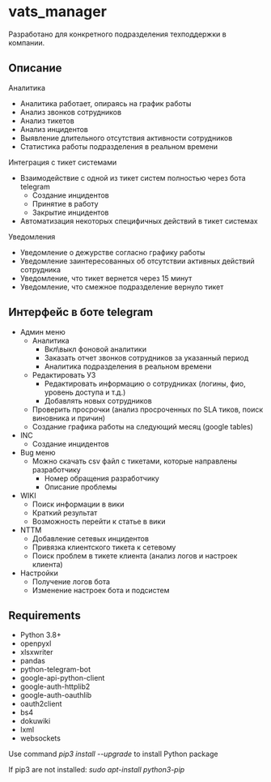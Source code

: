# vats_manager

Разработано для конкретного подразделения техподдержки в компании.  

<h2>Описание</h2>

Аналитика
- Аналитика работает, опираясь на график работы
- Анализ звонков сотрудников
- Анализ тикетов
- Анализ инцидентов
- Выявление длительного отсутствия активности сотрудников
- Статистика работы подразделения в реальном времени

Интеграция с тикет системами
- Взаимодействие с одной из тикет систем полностью через бота telegram
  - Создание инцидентов
  - Принятие в работу
  - Закрытие инцидентов
- Автоматизация некоторых специфичных действий в тикет системах

Уведомления
- Уведомление о дежурстве согласно графику работы
- Уведомление заинтересованных об отсутствии активных действий сотрудника
- Уведомление, что тикет вернется через 15 минут
- Уведомление, что смежное подразделение вернуло тикет

<h2>Интерфейс в боте telegram</h2>

- Админ меню
  - Аналитика
    - Вкл\выкл фоновой аналитики
    - Заказать отчет звонков сотрудников за указанный период
    - Аналитика подразделения в реальном времени
  - Редактировать УЗ
    - Редактировать информацию о сотрудниках (логины, фио, уровень доступа и т.д.)
    - Добавлять новых сотрудников
  - Проверить просрочки (анализ просроченных по SLA тиков, поиск виновника и причин)
  - Создание графика работы на следующий месяц (google tables)
- INC
  - Создание инцидентов
- Bug меню
  - Можно скачать csv файл с тикетами, которые направлены разработчику
    - Номер обращения разработчику
    - Описание проблемы
- WIKI
  - Поиск информации в вики
  - Краткий результат
  - Возможность перейти к статье в вики
- NTTM
  - Добавление сетевых инцидентов
  - Привязка клиентского тикета к сетевому
  - Поиск проблем в тикете клиента (анализ логов и настроек клиента)
- Настройки
  - Получение логов бота
  - Изменение настроек бота и подсистем

<h2>Requirements</h2>

- Python 3.8+
- openpyxl
- xlsxwriter
- pandas
- python-telegram-bot
- google-api-python-client 
- google-auth-httplib2 
- google-auth-oauthlib
- oauth2client
- bs4
- dokuwiki
- lxml
- websockets

Use command *pip3 install --upgrade* to install Python package

If pip3 are not installed: *sudo apt-install python3-pip*

